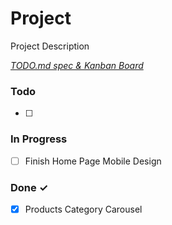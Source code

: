# Project

Project Description

<em>[TODO.md spec & Kanban Board](https://bit.ly/3fCwKfM)</em>

### Todo

- [ ]   

### In Progress

- [ ] Finish Home Page Mobile Design  

### Done ✓

- [x] Products Category Carousel  

